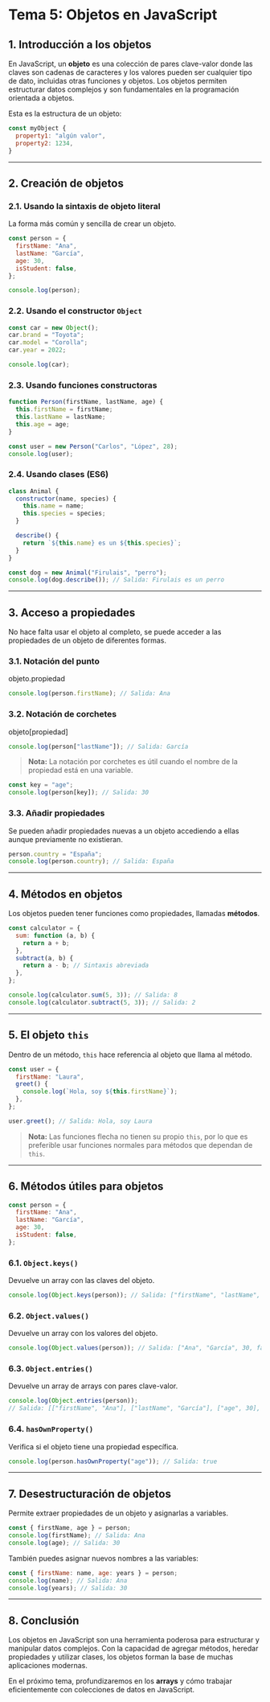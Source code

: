 # **Tema 5: Objetos en JavaScript**

## **1. Introducción a los objetos**

En JavaScript, un **objeto** es una colección de pares clave-valor donde las claves son cadenas de caracteres y los valores pueden ser cualquier tipo de dato, incluidas otras funciones y objetos. Los objetos permiten estructurar datos complejos y son fundamentales en la programación orientada a objetos.

Esta es la estructura de un objeto:

```js
const myObject {
  property1: "algún valor",
  property2: 1234,
}
```

---

## **2. Creación de objetos**

### **2.1. Usando la sintaxis de objeto literal**

La forma más común y sencilla de crear un objeto.

```js
const person = {
  firstName: "Ana",
  lastName: "García",
  age: 30,
  isStudent: false,
};

console.log(person);
```

### **2.2. Usando el constructor `Object`**

```js
const car = new Object();
car.brand = "Toyota";
car.model = "Corolla";
car.year = 2022;

console.log(car);
```

### **2.3. Usando funciones constructoras**

```js
function Person(firstName, lastName, age) {
  this.firstName = firstName;
  this.lastName = lastName;
  this.age = age;
}

const user = new Person("Carlos", "López", 28);
console.log(user);
```

### **2.4. Usando clases (ES6)**

```js
class Animal {
  constructor(name, species) {
    this.name = name;
    this.species = species;
  }

  describe() {
    return `${this.name} es un ${this.species}`;
  }
}

const dog = new Animal("Firulais", "perro");
console.log(dog.describe()); // Salida: Firulais es un perro
```

---

## **3. Acceso a propiedades**

No hace falta usar el objeto al completo, se puede acceder a las propiedades de un objeto de diferentes formas.

### **3.1. Notación del punto**

objeto.propiedad

```js
console.log(person.firstName); // Salida: Ana
```

### **3.2. Notación de corchetes**

objeto[propiedad]

```js
console.log(person["lastName"]); // Salida: García
```

> **Nota:** La notación por corchetes es útil cuando el nombre de la propiedad está en una variable.

```js
const key = "age";
console.log(person[key]); // Salida: 30
```

### **3.3. Añadir propiedades**

Se pueden añadir propiedades nuevas a un objeto accediendo a ellas aunque previamente no existieran.

```js
person.country = "España";
console.log(person.country); // Salida: España
```

---

## **4. Métodos en objetos**

Los objetos pueden tener funciones como propiedades, llamadas **métodos**.

```js
const calculator = {
  sum: function (a, b) {
    return a + b;
  },
  subtract(a, b) {
    return a - b; // Sintaxis abreviada
  },
};

console.log(calculator.sum(5, 3)); // Salida: 8
console.log(calculator.subtract(5, 3)); // Salida: 2
```

---

## **5. El objeto `this`**

Dentro de un método, `this` hace referencia al objeto que llama al método.

```js
const user = {
  firstName: "Laura",
  greet() {
    console.log(`Hola, soy ${this.firstName}`);
  },
};

user.greet(); // Salida: Hola, soy Laura
```

> **Nota:** Las funciones flecha no tienen su propio `this`, por lo que es preferible usar funciones normales para métodos que dependan de `this`.

---

## **6. Métodos útiles para objetos**

```js
const person = {
  firstName: "Ana",
  lastName: "García",
  age: 30,
  isStudent: false,
};
```

### **6.1. `Object.keys()`**

Devuelve un array con las claves del objeto.

```js
console.log(Object.keys(person)); // Salida: ["firstName", "lastName", "age", "isStudent"]
```

### **6.2. `Object.values()`**

Devuelve un array con los valores del objeto.

```js
console.log(Object.values(person)); // Salida: ["Ana", "García", 30, false]
```

### **6.3. `Object.entries()`**

Devuelve un array de arrays con pares clave-valor.

```js
console.log(Object.entries(person));
// Salida: [["firstName", "Ana"], ["lastName", "García"], ["age", 30], ["isStudent", false]]
```

### **6.4. `hasOwnProperty()`**

Verifica si el objeto tiene una propiedad específica.

```js
console.log(person.hasOwnProperty("age")); // Salida: true
```

---

## **7. Desestructuración de objetos**

Permite extraer propiedades de un objeto y asignarlas a variables.

```js
const { firstName, age } = person;
console.log(firstName); // Salida: Ana
console.log(age); // Salida: 30
```

También puedes asignar nuevos nombres a las variables:

```js
const { firstName: name, age: years } = person;
console.log(name); // Salida: Ana
console.log(years); // Salida: 30
```

---

## **8. Conclusión**

Los objetos en JavaScript son una herramienta poderosa para estructurar y manipular datos complejos. Con la capacidad de agregar métodos, heredar propiedades y utilizar clases, los objetos forman la base de muchas aplicaciones modernas.

En el próximo tema, profundizaremos en los **arrays** y cómo trabajar eficientemente con colecciones de datos en JavaScript.
